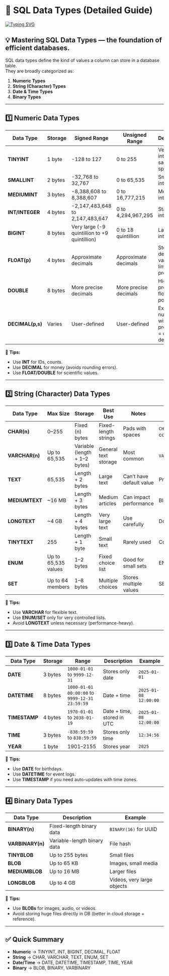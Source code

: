 
# 📘 SQL Data Types (Detailed Guide)

[![Typing SVG](https://readme-typing-svg.herokuapp.com?size=24&color=FF5733&lines=Numeric+Types;String+Types;Date+%26+Time+Types;Binary+Types;TINYINT;SMALLINT;INT;BIGINT;DECIMAL;FLOAT;CHAR;VARCHAR;TEXT;ENUM;SET;DATE;DATETIME;TIMESTAMP;BLOB;LONGBLOB)](https://git.io/typing-svg)

## **💡 Mastering SQL Data Types — the foundation of efficient databases.**

SQL data types define the kind of values a column can store in a database table.  
They are broadly categorized as:  
1. **Numeric Types**  
2. **String (Character) Types**  
3. **Date & Time Types**  
4. **Binary Types**

---

## 1️⃣ Numeric Data Types

| Data Type      | Storage | Signed Range | Unsigned Range | Description | Example |
|----------------|---------|--------------|----------------|-------------|---------|
| **TINYINT**    | 1 byte  | -128 to 127  | 0 to 255       | Very small integers, saves space | Age (0–120) |
| **SMALLINT**   | 2 bytes | -32,768 to 32,767 | 0 to 65,535 | Small integers | Year, small counts |
| **MEDIUMINT**  | 3 bytes | -8,388,608 to 8,388,607 | 0 to 16,777,215 | Medium integers | Order IDs |
| **INT/INTEGER**| 4 bytes | -2,147,483,648 to 2,147,483,647 | 0 to 4,294,967,295 | Standard integer | Employee ID |
| **BIGINT**     | 8 bytes | Very large (-9 quintillion to +9 quintillion) | 0 to 18 quintillion | Large integers | Population count |
| **FLOAT(p)**   | 4 bytes | Approximate decimals | Approximate decimals | Stores decimal values with limited precision | 123.45 |
| **DOUBLE**     | 8 bytes | More precise decimals | More precise decimals | High precision floating-point | 123456.789 |
| **DECIMAL(p,s)** | Varies | User-defined | User-defined | Exact numeric with precision (p = digits, s = decimals) | DECIMAL(10,2) for money |

🔑 **Tips:**  
- Use **INT** for IDs, counts.  
- Use **DECIMAL** for money (avoids rounding errors).  
- Use **FLOAT/DOUBLE** for scientific values.  

---

## 2️⃣ String (Character) Data Types

| Data Type       | Max Size | Storage | Best Use | Notes | Example |
|-----------------|----------|---------|----------|-------|---------|
| **CHAR(n)**     | 0–255    | Fixed (n) bytes | Fixed-length strings | Pads with spaces | `CHAR(2)` for US state codes |
| **VARCHAR(n)**  | Up to 65,535 | Variable (length + 1–2 bytes) | General text storage | Most common | `VARCHAR(255)` for names |
| **TEXT**        | 65,535   | Length + 2 bytes | Large text | Can’t have default value | Product descriptions |
| **MEDIUMTEXT**  | ~16 MB   | Length + 3 bytes | Medium articles | Can impact performance | Blog posts |
| **LONGTEXT**    | ~4 GB    | Length + 4 bytes | Very large text | Use carefully | Documents |
| **TINYTEXT**    | 255      | Length + 1 byte | Small text | Rarely used | Comments |
| **ENUM**        | Up to 65,535 values | 1–2 bytes | Fixed choice list | Good for small sets | ENUM('Active','Inactive') |
| **SET**         | Up to 64 members | 1–8 bytes | Multiple choices | Stores multiple values | SET('Mon','Tue','Wed') |

🔑 **Tips:**  
- Use **VARCHAR** for flexible text.  
- Use **ENUM/SET** only for very controlled lists.  
- Avoid **LONGTEXT** unless necessary (performance-heavy).  

---

## 3️⃣ Date & Time Data Types

| Data Type   | Storage | Range | Description | Example |
|-------------|---------|-------|-------------|---------|
| **DATE**    | 3 bytes | `1000-01-01` to `9999-12-31` | Stores only date | `2025-01-01` |
| **DATETIME**| 8 bytes | `1000-01-01 00:00:00` to `9999-12-31 23:59:59` | Date + time | `2025-01-08 12:00:00` |
| **TIMESTAMP**| 4 bytes | `1970-01-01` to `2038-01-19` | Date + time, stored in UTC | `2025-01-08 12:00:00` |
| **TIME**    | 3 bytes | `-838:59:59` to `838:59:59` | Stores only time | `12:34:56` |
| **YEAR**    | 1 byte  | 1901–2155 | Stores year | `2025` |

🔑 **Tips:**  
- Use **DATE** for birthdays.  
- Use **DATETIME** for event logs.  
- Use **TIMESTAMP** if you need auto-updates with time zones.  

---

## 4️⃣ Binary Data Types

| Data Type   | Description | Example |
|-------------|-------------|---------|
| **BINARY(n)**     | Fixed-length binary data | `BINARY(16)` for UUID |
| **VARBINARY(n)**  | Variable-length binary data | File hash |
| **TINYBLOB**      | Up to 255 bytes | Small files |
| **BLOB**          | Up to 65 KB | Images, small media |
| **MEDIUMBLOB**    | Up to 16 MB | Larger files |
| **LONGBLOB**      | Up to 4 GB | Videos, very large objects |

🔑 **Tips:**  
- Use **BLOBs** for images, audio, or videos.  
- Avoid storing huge files directly in DB (better in cloud storage + reference).  

---

## ✅ Quick Summary

- **Numeric** → TINYINT, INT, BIGINT, DECIMAL, FLOAT  
- **String** → CHAR, VARCHAR, TEXT, ENUM, SET  
- **Date/Time** → DATE, DATETIME, TIMESTAMP, TIME, YEAR  
- **Binary** → BLOB, BINARY, VARBINARY  
